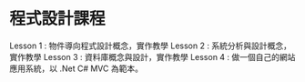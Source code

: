 # 程式設計課程

Lesson 1 : 物件導向程式設計概念，實作教學
Lesson 2 : 系統分析與設計概念，實作教學
Lesson 3 : 資料庫概念與設計，實作教學
Lesson 4 : 做一個自己的網站應用系統，以 .Net C# MVC 為範本。
